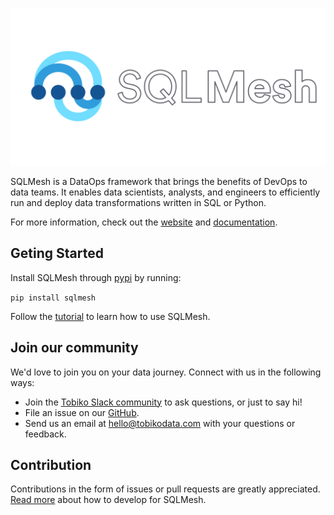 ![SQLMesh logo](sqlmesh.svg)

SQLMesh is a DataOps framework that brings the benefits of DevOps to data teams. It enables data scientists, analysts, and engineers to efficiently run and deploy data transformations written in SQL or Python.

For more information, check out the [website](https://sqlmesh.com) and [documentation](https://sqlmesh.readthedocs.io/en/stable/).

## Geting Started
Install SQLMesh through [pypi](https://pypi.org/project/sqlmesh/) by running:

```pip install sqlmesh```

Follow the [tutorial](https://sqlmesh.readthedocs.io/en/stable/quick_start/) to learn how to use SQLMesh.

## Join our community
We'd love to join you on your data journey. Connect with us in the following ways:

* Join the [Tobiko Slack community](https://tobikodata.com/slack) to ask questions, or just to say hi!
* File an issue on our [GitHub](https://github.com/TobikoData/sqlmesh/issues/new).
* Send us an email at [hello@tobikodata.com](hello@tobikodata.com) with your questions or feedback.

## Contribution
Contributions in the form of issues or pull requests are greatly appreciated. [Read more](https://sqlmesh.readthedocs.io/en/stable/development/) about how to develop for SQLMesh.
